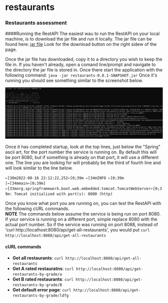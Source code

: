# restaurants
### Restaurants assessment

####Running the RestAPI
The easiest wau to run the RestAPI on your local machine, is to download the jar file and run it locally.  The jar file can be found here: [jar file](https://github.com/noboard/restaurants/blob/main/target/restaurants-0.0.1-SNAPSHOT.jar) Look for the download button on the right sidew of the page.

Once the jar file has downloaded, copy it to a directory you wish to keep the file in.  If you haven't already, open a comand line/prompt and navigate to the directory the jar file is stored in.  Once there start the application with the following command: `java -jar restaurants-0.0.1-SNAPSHOT.jar` Once it's running you should see something similar to the screenshot below.

![Spring boot startup](https://github.com/noboard/restaurants/blob/main/running_jar_file.PNG)

Once it has completed startup, look at the top lines, just below the "Spring" ascii art, for the port number the service is running on.  By default this will be port 8080, but if something is already on that port, it will use a different one.  The line you are looking for will probably be the third of fourth line and will look similar to the line below.

`←[30m2022-08-16 22:12:22,252←[0;39m ←[34mINFO ←[0;39m [←[34mmain←[0;39m] ←[33morg.springframework.boot.web.embedded.tomcat.TomcatWebServer←[0;39m: Tomcat initialized with port(s): 8080 (http)`

Once you know what port you are running on, you can test the RestAPI with the following cURL commands.  
**NOTE**  The commands below assume the service is being run on port 8080.  If your service is running on a different port, simple replace 8080 with the actual port number.  So if the service was running on port 8088, instead of 'curl http://localhost:8080/api/get-all-restaurants', you would put `curl http://localhost:8088/api/get-all-restaurants`


#### cURL commands
- **Get all restaurants**: `curl http://localhost:8080/api/get-all-restaurants`
- **Get A rated restauratns**: `curl http://localhost:8080/api/get-restaurants-by-grade/a`
- **Get B rated restaurants**: `curl http://localhost:8080/api/get-restaurants-by-grade/B`
- **Get default error page**: `curl http://localhost:8080/api/get-restaurants-by-grade/ldfg`

